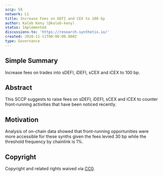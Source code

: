```yaml
---
sccp: 58
network: L1
title: Increase Fees on DEFI and CEX to 100 bp
author: Kaleb Keny (@kaleb-keny)
status: Implemented
discussions-to: 'https://research.synthetix.io/'
created: 2020-11-11T00:00:00.000Z
type: Governance
---
```


## Simple Summary

Increase fees on trades into sDEFI, iDEFI, sCEX and iCEX to 100 bp.

## Abstract

<!--A short (~200 word) description of the variable change proposed.-->

This SCCP suggests to raise fees on sDEFI, iDEFI, sCEX and iCEX to counter front-running activities that have been noticed recently.

## Motivation

Analysis of on-chain data showed that front-running opportunities were more accessible for these synths given the fees levied 30 bp while the threshold frequency by chainlink is 1%.

## Copyright

Copyright and related rights waived via [CC0](https://creativecommons.org/publicdomain/zero/1.0/).
